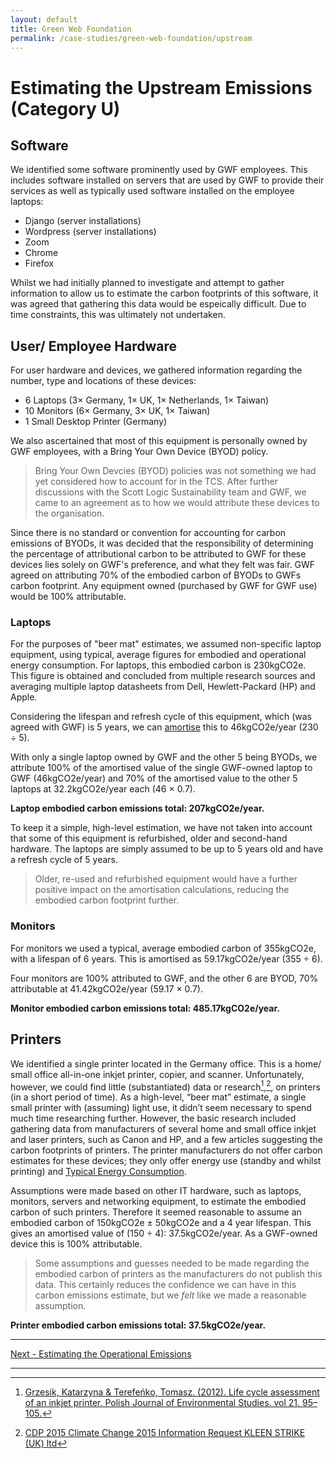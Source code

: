```yaml
---
layout: default
title: Green Web Foundation
permalink: /case-studies/green-web-foundation/upstream
---
```


# Estimating the Upstream Emissions (Category U)

## Software

We identified some software prominently used by GWF employees. This includes software installed on servers that are used by GWF to provide their services as well as typically used software installed on the employee laptops:
- Django (server installations)
- Wordpress (server installations)
- Zoom
- Chrome
- Firefox 

Whilst we had initially planned to investigate and attempt to gather information to allow us to estimate the carbon footprints of this software, it was agreed that gathering this data would be espeically difficult. Due to time constraints, this was ultimately not undertaken.

## User/ Employee Hardware

For user hardware and devices, we gathered information regarding the number, type and locations of these devices:

- 6 Laptops (3× Germany, 1× UK, 1× Netherlands, 1× Taiwan)
- 10 Monitors (6× Germany, 3× UK, 1× Taiwan)
- 1 Small Desktop Printer (Germany)

We also ascertained that most of this equipment is personally owned by GWF employees, with a Bring Your Own Device (BYOD) policy. 

> Bring Your Own Devcies (BYOD) policies was not something we had yet considered how to account for in the TCS. After further discussions with the Scott Logic Sustainability team and GWF, we came to an agreement as to how we would attribute these devices to the organisation.

Since there is no standard or convention for accounting for carbon emissions of BYODs, it was decided that the responsibility of determining the percentage of attributional carbon to be attributed to GWF for these devices lies solely on GWF's preference, and what they felt was fair. GWF agreed on attributing 70% of the embodied carbon of BYODs to GWFs carbon footprint. Any equipment owned (purchased by GWF for GWF use) would be 100% attributable.

### Laptops

For the purposes of "beer mat" estimates, we assumed non-specific laptop equipment, using typical, average figures for embodied and operational energy consumption. For laptops, this embodied carbon is 230kgCO2e. This figure is obtained and concluded from multiple research sources and averaging multiple laptop datasheets from Dell, Hewlett-Packard (HP) and Apple.

Considering the lifespan and refresh cycle of this equipment, which (was agreed with GWF) is 5 years, we can [amortise](/glossary#amortisation) this to 46kgCO2e/year (230 ÷ 5).

With only a single laptop owned by GWF and the other 5 being BYODs, we attribute 100% of the amortised value of the single GWF-owned laptop to GWF (46kgCO2e/year) and 70% of the amortised value to the other 5 laptops at 32.2kgCO2e/year each (46 × 0.7).

**Laptop embodied carbon emissions total: 207kgCO2e/year.**

To keep it a simple, high-level estimation, we have not taken into account that some of this equipment is refurbished, older and second-hand hardware. The laptops are simply assumed to be up to 5 years old and have a refresh cycle of 5 years. 

> Older, re-used and refurbished equipment would have a further positive impact on the amortisation calculations, reducing the embodied carbon footprint further.

### Monitors

For monitors we used a typical, average embodied carbon of 355kgCO2e, with a lifespan of 6 years. This is amortised as 59.17kgCO2e/year (355 ÷ 6).

Four monitors are 100% attributed to GWF, and the other 6 are BYOD, 70% attributable at 41.42kgCO2e/year (59.17 × 0.7).

**Monitor embodied carbon emissions total: 485.17kgCO2e/year.**

## Printers

We identified a single printer located in the Germany office. This is a home/ small office all-in-one inkjet printer, copier, and scanner. Unfortunately, however, we could find little (substantiated) data or research[^1],[^2], on printers (in a short period of time). As a high-level, “beer mat” estimate, a single small printer with (assuming) light use, it didn’t seem necessary to spend much time researching further. However, the basic research included gathering data from manufacturers of several home and small office inkjet and laser printers, such as Canon and HP, and a few articles suggesting the carbon footprints of printers. The printer manufacturers do not offer carbon estimates for these devices; they only offer energy use (standby and whilst printing) and [Typical Energy Consumption](/glossary#typical-energy-consumption-tec).

Assumptions were made based on other IT hardware, such as laptops, monitors, servers and networking equipment, to estimate the embodied carbon of such printers. Therefore it seemed reasonable to assume an embodied carbon of 150kgCO2e ± 50kgCO2e and a 4 year lifespan. This gives an amortised value of (150 ÷ 4): 37.5kgCO2e/year. As a GWF-owned device this is 100% attributable.

> Some assumptions and guesses needed to be made regarding the embodied carbon of printers as the manufacturers do not publish this data. This certainly reduces the confidence we can have in this carbon emissions estimate, but we *felt* like we made a reasonable assumption.

**Printer embodied carbon emissions total: 37.5kgCO2e/year.**

---

[Next - Estimating the Operational Emissions](operational)

---

[^1]:[Grzesik, Katarzyna & Terefeńko, Tomasz. (2012). Life cycle assessment of an inkjet printer. Polish Journal of Environmental Studies. vol 21. 95–105.](https://www.researchgate.net/publication/276385268_Life_cycle_assessment_of_an_inkjet_printer)
[^2]:[CDP 2015 Climate Change 2015 Information Request KLEEN STRIKE (UK) ltd](https://www.kleenstrike.co.uk/carbon/carbon2015.pdf)
